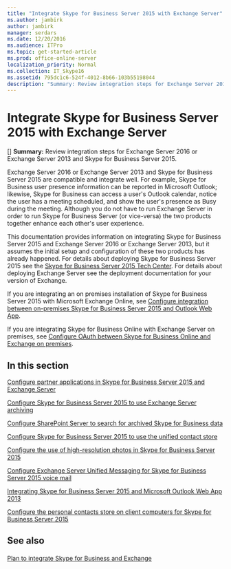 ```yaml
---
title: "Integrate Skype for Business Server 2015 with Exchange Server"
ms.author: jambirk
author: jambirk
manager: serdars
ms.date: 12/20/2016
ms.audience: ITPro
ms.topic: get-started-article
ms.prod: office-online-server
localization_priority: Normal
ms.collection: IT_Skype16
ms.assetid: 795dc1c6-524f-4012-8b66-103b55198044
description: "Summary: Review integration steps for Exchange Server 2016 or Exchange Server 2013 and Skype for Business Server 2015."
---
```


# Integrate Skype for Business Server 2015 with Exchange Server
[]
 **Summary:** Review integration steps for Exchange Server 2016 or Exchange Server 2013 and Skype for Business Server 2015.
  
Exchange Server 2016 or Exchange Server 2013 and Skype for Business Server 2015 are compatible and integrate well. For example, Skype for Business user presence information can be reported in Microsoft Outlook; likewise, Skype for Business can access a user's Outlook calendar, notice the user has a meeting scheduled, and show the user's presence as Busy during the meeting. Although you do not have to run Exchange Server in order to run Skype for Business Server (or vice-versa) the two products together enhance each other's user experience.
  
This documentation provides information on integrating Skype for Business Server 2015 and Exchange Server 2016 or Exchange Server 2013, but it assumes the initial setup and configuration of these two products has already happened. For details about deploying Skype for Business Server 2015 see the [Skype for Business Server 2015 Tech Center](https://go.microsoft.com/fwlink/p/?LinkId=246127). For details about deploying Exchange Server see the deployment documentation for your version of Exchange.
  
If you are integrating an on premises installation of Skype for Business Server 2015 with Microsoft Exchange Online, see [Configure integration between on-premises Skype for Business Server 2015 and Outlook Web App](outlook-web-app.md).
  
If you are integrating Skype for Business Online with Exchange Server on premises, see [Configure OAuth between Skype for Business Online and Exchange on premises](oauth-with-online-and-on-premises.md).
  
## In this section

[Configure partner applications in Skype for Business Server 2015 and Exchange Server](configure-partner-applications.md)
  
[Configure Skype for Business Server 2015 to use Exchange Server archiving](use-exchange-archiving.md)
  
[Configure SharePoint Server to search for archived Skype for Business data](sharepoint-to-search-for-archived-data.md)
  
[Configure Skype for Business Server 2015 to use the unified contact store](use-the-unified-contact-store.md)
  
[Configure the use of high-resolution photos in Skype for Business Server 2015](high-resolution-photos.md)
  
[Configure Exchange Server Unified Messaging for Skype for Business Server 2015 voice mail](exchangeunified-messaging-for-voice-mail.md)
  
[Integrating Skype for Business Server 2015 and Microsoft Outlook Web App 2013](http://technet.microsoft.com/library/513d4cc7-aa87-4f68-b99d-d58b63bdf242.aspx)
  
[Configure the personal contacts store on client computers for Skype for Business Server 2015](personal-contacts-store.md)
  
## See also

#### 

[Plan to integrate Skype for Business and Exchange](../../plan-your-deployment/integrate-with-exchange/integrate-with-exchange.md)

